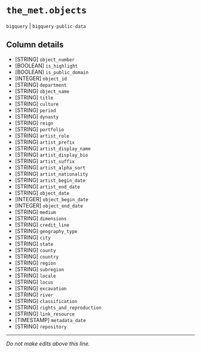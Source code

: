 # `the_met.objects`
`bigquery` | `bigquery-public-data`

## Column details
* [STRING]    `object_number`
* [BOOLEAN]   `is_highlight`
* [BOOLEAN]   `is_public_domain`
* [INTEGER]   `object_id`
* [STRING]    `department`
* [STRING]    `object_name`
* [STRING]    `title`
* [STRING]    `culture`
* [STRING]    `period`
* [STRING]    `dynasty`
* [STRING]    `reign`
* [STRING]    `portfolio`
* [STRING]    `artist_role`
* [STRING]    `artist_prefix`
* [STRING]    `artist_display_name`
* [STRING]    `artist_display_bio`
* [STRING]    `artist_suffix`
* [STRING]    `artist_alpha_sort`
* [STRING]    `artist_nationality`
* [STRING]    `artist_begin_date`
* [STRING]    `artist_end_date`
* [STRING]    `object_date`
* [INTEGER]   `object_begin_date`
* [INTEGER]   `object_end_date`
* [STRING]    `medium`
* [STRING]    `dimensions`
* [STRING]    `credit_line`
* [STRING]    `geography_type`
* [STRING]    `city`
* [STRING]    `state`
* [STRING]    `county`
* [STRING]    `country`
* [STRING]    `region`
* [STRING]    `subregion`
* [STRING]    `locale`
* [STRING]    `locus`
* [STRING]    `excavation`
* [STRING]    `river`
* [STRING]    `classification`
* [STRING]    `rights_and_reproduction`
* [STRING]    `link_resource`
* [TIMESTAMP] `metadata_date`
* [STRING]    `repository`

-------------------------------------------------------------------------------
*Do not make edits above this line.*

